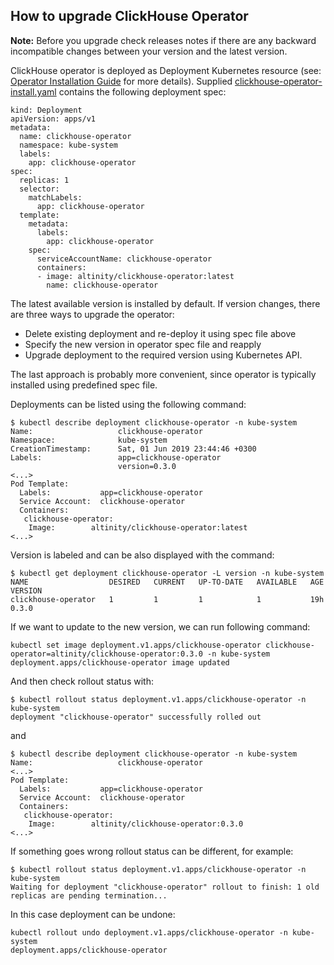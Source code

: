## How to upgrade ClickHouse Operator

**Note:** Before you upgrade check releases notes if there are any backward incompatible changes between your version and the latest version.

ClickHouse operator is deployed as Deployment Kubernetes resource (see: [Operator Installation Guide](https://github.com/Altinity/clickhouse-operator/blob/master/docs/operator_installation_details.md)
for more details). Supplied [clickhouse-operator-install.yaml](https://github.com/Altinity/clickhouse-operator/blob/master/deploy/operator/clickhouse-operator-install.yaml) contains the following deployment spec:
```
kind: Deployment
apiVersion: apps/v1
metadata:
  name: clickhouse-operator
  namespace: kube-system
  labels:
    app: clickhouse-operator
spec:
  replicas: 1
  selector:
    matchLabels:
      app: clickhouse-operator
  template:
    metadata:
      labels:
        app: clickhouse-operator
    spec:
      serviceAccountName: clickhouse-operator
      containers:
      - image: altinity/clickhouse-operator:latest
        name: clickhouse-operator
```
The latest available version is installed by default. If version changes, there are three ways to upgrade the operator:
* Delete existing deployment and re-deploy it using spec file above
* Specify the new version in operator spec file and reapply
* Upgrade deployment to the required version using Kubernetes API.

The last approach is probably more convenient, since operator is typically installed using predefined spec file.

Deployments can be listed using the following command:
```
$ kubectl describe deployment clickhouse-operator -n kube-system
Name:                   clickhouse-operator
Namespace:              kube-system
CreationTimestamp:      Sat, 01 Jun 2019 23:44:46 +0300
Labels:                 app=clickhouse-operator
                        version=0.3.0
<...>
Pod Template:
  Labels:           app=clickhouse-operator
  Service Account:  clickhouse-operator
  Containers:
   clickhouse-operator:
    Image:        altinity/clickhouse-operator:latest
<...>
```
Version is labeled and can be also displayed with the command:
```
$ kubectl get deployment clickhouse-operator -L version -n kube-system
NAME                  DESIRED   CURRENT   UP-TO-DATE   AVAILABLE   AGE       VERSION
clickhouse-operator   1         1         1            1           19h       0.3.0
```

If we want to update to the new version, we can run following command:
  
```
kubectl set image deployment.v1.apps/clickhouse-operator clickhouse-operator=altinity/clickhouse-operator:0.3.0 -n kube-system
deployment.apps/clickhouse-operator image updated
```
  
And then check rollout status with:
```
$ kubectl rollout status deployment.v1.apps/clickhouse-operator -n kube-system
deployment "clickhouse-operator" successfully rolled out
```

and
```
$ kubectl describe deployment clickhouse-operator -n kube-system
Name:                   clickhouse-operator
<...>
Pod Template:
  Labels:           app=clickhouse-operator
  Service Account:  clickhouse-operator
  Containers:
   clickhouse-operator:
    Image:        altinity/clickhouse-operator:0.3.0
<...>
```

If something goes wrong rollout status can be different, for example:
```
$ kubectl rollout status deployment.v1.apps/clickhouse-operator -n kube-system
Waiting for deployment "clickhouse-operator" rollout to finish: 1 old replicas are pending termination...
```

In this case deployment can be undone:
```
kubectl rollout undo deployment.v1.apps/clickhouse-operator -n kube-system
deployment.apps/clickhouse-operator
```
